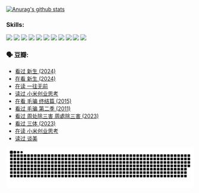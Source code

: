 
[![Anurag's github stats](https://github-readme-stats.vercel.app/api?username=w940853815)](https://github.com/anuraghazra/github-readme-stats)

### Skills:

<code><img height="32" src="https://cdn.jsdelivr.net/npm/simple-icons@v5/icons/python.svg"></code>
<code><img height="32" src="https://cdn.jsdelivr.net/npm/simple-icons@v5/icons/javascript.svg"></code>
<code><img height="32" src="https://cdn.jsdelivr.net/npm/simple-icons@v5/icons/django.svg"></code>
<code><img height="32" src="https://cdn.jsdelivr.net/npm/simple-icons@v5/icons/flask.svg"></code>
<code><img height="32" src="https://cdn.jsdelivr.net/npm/simple-icons@v5/icons/vuetify.svg"></code>
<code><img height="32" src="https://cdn.jsdelivr.net/npm/simple-icons@v5/icons/git.svg"></code>
<code><img height="32" src="https://cdn.jsdelivr.net/npm/simple-icons@v5/icons/docker.svg"></code>
<code><img height="32" src="https://cdn.jsdelivr.net/npm/simple-icons@v5/icons/postgresql.svg"></code>
<code><img height="32" src="https://cdn.jsdelivr.net/npm/simple-icons@v5/icons/elasticsearch.svg"></code>
<code><img height="32" src="https://cdn.jsdelivr.net/npm/simple-icons@v5/icons/macos.svg"></code>
<code><img height="32" src="https://cdn.jsdelivr.net/npm/simple-icons@v5/icons/linux.svg"></code>

### 🗣 豆瓣:

<!-- DOUBAN-ACTIVITIES:START -->
- [看过 新生‎ (2024)](https://www.douban.com/people/136069238/status/4612373431/?_i=16208085)
- [在看 新生‎ (2024)](https://www.douban.com/people/136069238/status/4607441062/?_i=16208085)
- [在读 一往无前](https://www.douban.com/people/136069238/status/4590507310/?_i=16208085)
- [读过 小米创业思考](https://www.douban.com/people/136069238/status/4590506983/?_i=16208085)
- [在看 毛骗 终结篇‎ (2015)](https://www.douban.com/people/136069238/status/4581971924/?_i=16208085)
- [看过 毛骗 第二季‎ (2011)](https://www.douban.com/people/136069238/status/4581971810/?_i=16208085)
- [看过 周处除三害 周處除三害‎ (2023)](https://www.douban.com/people/136069238/status/4575646701/?_i=16208085)
- [看过 三体‎ (2023)](https://www.douban.com/people/136069238/status/4574263039/?_i=16208085)
- [在读 小米创业思考](https://www.douban.com/people/136069238/status/4572047905/?_i=16208085)
- [读过 谈美](https://www.douban.com/people/136069238/status/4572047629/?_i=16208085)
<!-- DOUBAN-ACTIVITIES:END -->


![Snake animation](https://raw.githubusercontent.com/w940853815/w940853815/output/github-contribution-grid-snake.svg)

<!--
**w940853815/w940853815** is a ✨ _special_ ✨ repository because its `README.md` (this file) appears on your GitHub profile.

Here are some ideas to get you started:

- 🔭 I’m currently working on ...
- 🌱 I’m currently learning ...
- 👯 I’m looking to collaborate on ...
- 🤔 I’m looking for help with ...
- 💬 Ask me about ...
- 📫 How to reach me: ...
- 😄 Pronouns: ...
- ⚡ Fun fact: ...
-->

